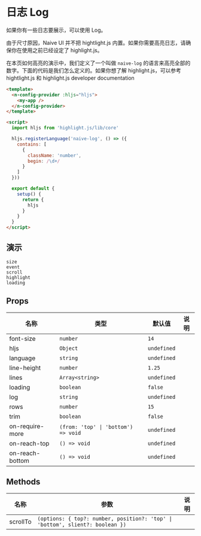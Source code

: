 # 日志 Log

<!--single-column-->

如果你有一些日志要展示，可以使用 Log。

<n-alert title="注意" type="warning" style="margin-bottom: 16px;">
  由于尺寸原因，Naive UI 并不把 hightlight.js 内置。如果你需要高亮日志，请确保你在使用之前已经设定了 highlight.js。
</n-alert>

在本页如何高亮的演示中，我们定义了一个叫做 `naive-log` 的语言来高亮全部的数字。下面的代码是我们怎么定义的。如果你想了解 highlight.js，可以参考 <n-a href="https://highlightjs.org/">hightlight.js</n-a> 和 <n-a href="https://highlightjs.readthedocs.io/en/latest/index.html">highlight.js developer documentation</n-a>

```html
<template>
  <n-config-provider :hljs="hljs">
    <my-app />
  </n-config-provider>
</template>

<script>
  import hljs from 'highlight.js/lib/core'

  hljs.registerLanguage('naive-log', () => ({
    contains: [
      {
        className: 'number',
        begin: /\d+/
      }
    ]
  }))

  export default {
    setup() {
      return {
        hljs
      }
    }
  }
</script>
```

## 演示

```demo
size
event
scroll
highlight
loading
```

## Props

| 名称            | 类型                                | 默认值      | 说明 |
| --------------- | ----------------------------------- | ----------- | ---- |
| font-size       | `number`                            | `14`        |      |
| hljs            | `Object`                            | `undefined` |      |
| language        | `string`                            | `undefined` |      |
| line-height     | `number`                            | `1.25`      |      |
| lines           | `Array<string>`                     | `undefined` |      |
| loading         | `boolean`                           | `false`     |      |
| log             | `string`                            | `undefined` |      |
| rows            | `number`                            | `15`        |      |
| trim            | `boolean`                           | `false`     |      |
| on-require-more | `(from: 'top' \| 'bottom') => void` | `undefined` |      |
| on-reach-top    | `() => void`                        | `undefined` |      |
| on-reach-bottom | `() => void`                        | `undefined` |      |

## Methods

| 名称 | 参数 | 说明 |
| --- | --- | --- |
| scrollTo | `(options: { top?: number, position?: 'top' \| 'bottom', slient?: boolean })` |  |
